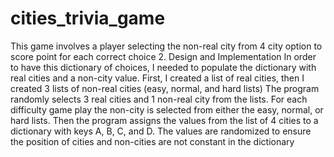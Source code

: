 # cities_trivia_game
This game involves a player selecting the non-real city from 4 city option to score point for each correct choice
2. Design and Implementation
In order to have this dictionary of choices, I needed to populate the dictionary with real cities and a non-city value. 
First, I created a list of real cities, then I created 3 lists of non-real cities (easy, normal, and hard lists)
The program randomly selects 3 real cities and 1 non-real city from the lists. For each difficulty game play the non-city is selected from either the easy, normal, or hard lists.
Then the program assigns the values from the list of 4 cities to a dictionary with keys A, B, C, and D. The values are randomized to ensure the position of cities and non-cities are not constant in the dictionary
